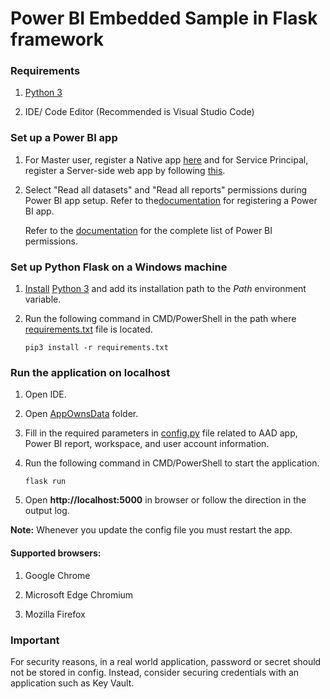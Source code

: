 # Power BI Embedded Sample in Flask framework


### Requirements

1. [Python 3](https://www.python.org/downloads/)

2. IDE/ Code Editor (Recommended is Visual Studio Code)


### Set up a Power BI app

1. For Master user, register a Native app [here](https://aka.ms/embedsetup/AppOwnsData) and for Service Principal, register a Server-side web app by following [this](https://aka.ms/EmbedServicePrincipal).

2. Select "Read all datasets" and "Read all reports" permissions during Power BI app setup. Refer to the[documentation](https://aka.ms/RegisterPowerBIApp) for registering a Power BI app. 

   Refer to the [documentation](https://aka.ms/PowerBIPermissions) for the complete list of Power BI permissions.


### Set up Python Flask on a Windows machine

1. [Install](https://docs.python.org/3/using/index.html) [Python 3](https://www.python.org/downloads/) and add its installation path to the *Path* environment variable.

2. Run the following command in CMD/PowerShell in the path where [requirements.txt](./Embed%20for%20your%20customers/requirements.txt) file is located.<br>

   `pip3 install -r requirements.txt`


### Run the application on localhost

1. Open IDE.

2. Open [AppOwnsData](./Embed%20for%20your%20customers/AppOwnsData) folder.

3. Fill in the required parameters in [config.py](./Embed%20for%20your%20customers/AppOwnsData/config.py) file related to AAD app, Power BI report, workspace, and user account information.

4. Run the following command in CMD/PowerShell to start the application.<br>

   `flask run`


5. Open **http://localhost:5000** in browser or follow the direction in the output log.

**Note:** Whenever you update the config file you must restart the app.

#### Supported browsers:

1. Google Chrome
   
2. Microsoft Edge Chromium

3. Mozilla Firefox

### Important

For security reasons, in a real world application, password or secret should not be stored in config. Instead, consider securing credentials with an application such as Key Vault.
